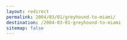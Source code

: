 ```yaml
---
layout: redirect
permalink: 2004/03/01/greyhound-to-miami/
destination: /2004-03-01-greyhound-to-miami
sitemap: false
---
```

